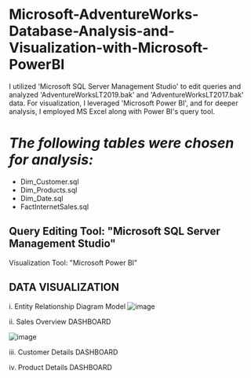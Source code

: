 # Microsoft-AdventureWorks-Database-Analysis-and-Visualization-with-Microsoft-PowerBI
I utilized 'Microsoft SQL Server Management Studio' to edit queries and analyzed 'AdventureWorksLT2019.bak' and 'AdventureWorksLT2017.bak' data. For visualization, I leveraged 'Microsoft Power BI', and for deeper analysis, I employed MS Excel along with Power BI's query tool.


# *The following tables were chosen for analysis:*

* Dim_Customer.sql
* Dim_Products.sql
* Dim_Date.sql
* FactInternetSales.sql
## Query Editing Tool: "Microsoft SQL Server Management Studio"
Visualization Tool: "Microsoft Power BI"

## DATA VISUALIZATION
i. Entity Relationship Diagram Model
![image](https://github.com/Tanwar-12/Microsoft-AdventureWorks-Database-Analysis-and-Visualization-with-Microsoft-PowerBI/assets/110081008/6fc3b472-2368-49c1-b01f-4f51190fd484)


ii. Sales Overview DASHBOARD

![image](https://github.com/Tanwar-12/Microsoft-AdventureWorks-Database-Analysis-and-Visualization-with-Microsoft-PowerBI/assets/110081008/9a7717b7-4c4c-4583-8c53-ddfc36500b95)


iii. Customer Details DASHBOARD



iv. Product Details DASHBOARD


